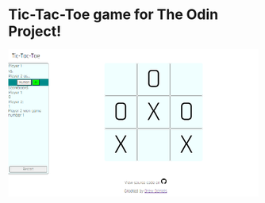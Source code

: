 # Tic-Tac-Toe game for The Odin Project!
![Alt text](./tic-tac-toe-screenshot.png?raw=true "Tic Tac Toe Screenshot")
